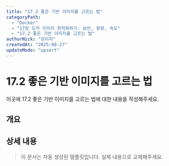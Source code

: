 ```yaml
---
title: "17.2 좋은 기반 이미지를 고르는 법"
categoryPath:
  - "Docker"
  - "17장 도커 이미지 최적화하기: 보안, 용량, 속도"
  - "17.2 좋은 기반 이미지를 고르는 법"
authorNick: "관리자"
createdAt: "2025-08-27"
updateMode: "upsert"
---
```


# 17.2 좋은 기반 이미지를 고르는 법

이곳에 17.2 좋은 기반 이미지를 고르는 법에 대한 내용을 작성해주세요.

## 개요

<!-- 내용을 작성해주세요 -->

## 상세 내용

<!-- 내용을 작성해주세요 -->

> 이 문서는 자동 생성된 템플릿입니다. 실제 내용으로 교체해주세요.
